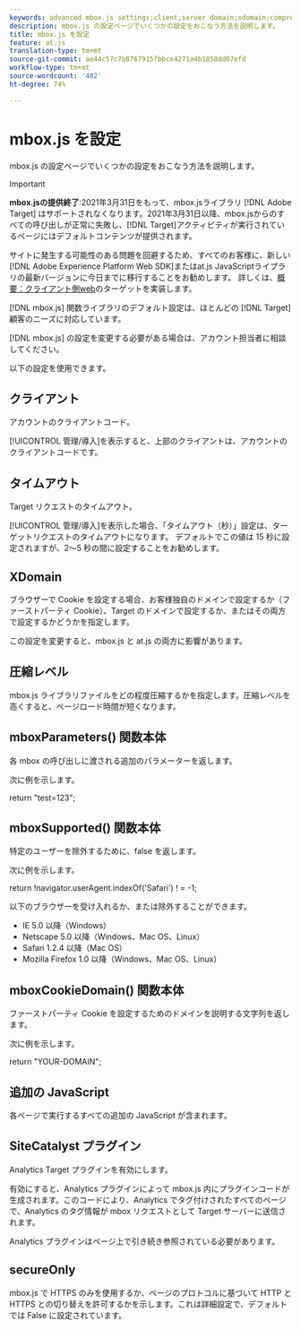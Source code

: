 ```yaml
---
keywords: advanced mbox.js settings;client;server domain;xdomain;compression level;client session id support;secureOnly;client pc id support;pass page;referring url;traffic level;traffic duration;mboxParameters() function body;mboxSupported() function body;mboxCookieDomain() function body;Extra JavaScript;SiteCatalyst plug-in;Get mbox.js as self-extracting JavaScript;flicker;body hiding;hide body
description: mbox.js の設定ページでいくつかの設定をおこなう方法を説明します。
title: mbox.js を設定
feature: at.js
translation-type: tm+mt
source-git-commit: ae44c57c7b8767915fbbce4271a4b1858dd07efd
workflow-type: tm+mt
source-wordcount: '402'
ht-degree: 74%

---
```



# mbox.js を設定

mbox.js の設定ページでいくつかの設定をおこなう方法を説明します。

>[!IMPORTANT]
>
>**mbox.jsの提供終了**:2021年3月31日をもって、mbox.jsライブラリ [!DNL Adobe Target] はサポートされなくなります。2021年3月31日以降、mbox.jsからのすべての呼び出しが正常に失敗し、[!DNL Target]アクティビティが実行されているページにはデフォルトコンテンツが提供されます。
>
>サイトに発生する可能性のある問題を回避するため、すべてのお客様に、新しい[!DNL Adobe Experience Platform Web SDK]またはat.js JavaScriptライブラリの最新バージョンに今日までに移行することをお勧めします。 詳しくは、[概要：クライアント側web](/help/c-implementing-target/c-implementing-target-for-client-side-web/implement-target-for-client-side-web.md)のターゲットを実装します。

[!DNL mbox.js] 関数ライブラリのデフォルト設定は、ほとんどの [!DNL Target] 顧客のニーズに対応しています。

[!DNL mbox.js] の設定を変更する必要がある場合は、アカウント担当者に相談してください。

以下の設定を使用できます。

## クライアント

アカウントのクライアントコード。

[!UICONTROL 管理/導入]を表示すると、上部のクライアントは、アカウントのクライアントコードです。

## タイムアウト

Target リクエストのタイムアウト。

[!UICONTROL 管理/導入]を表示した場合、「タイムアウト（秒）」設定は、ターゲットリクエストのタイムアウトになります。 デフォルトでこの値は 15 秒に設定されますが、2～5 秒の間に設定することをお勧めします。

## XDomain

ブラウザーで Cookie を設定する場合、お客様独自のドメインで設定するか（ファーストパーティ Cookie）、Target のドメインで設定するか、またはその両方で設定するかどうかを指定します。

この設定を変更すると、mbox.js と at.js の両方に影響があります。

## 圧縮レベル

mbox.js ライブラリファイルをどの程度圧縮するかを指定します。圧縮レベルを高くすると、ページロード時間が短くなります。

## mboxParameters() 関数本体

各 mbox の呼び出しに渡される追加のパラメーターを返します。

次に例を示します。

return &quot;test=123&quot;;

## mboxSupported() 関数本体

特定のユーザーを除外するために、false を返します。

次に例を示します。

return !navigator.userAgent.indexOf(&#39;Safari&#39;) ! = -1;

以下のブラウザーを受け入れるか、または除外することができます。

* IE 5.0 以降（Windows）
* Netscape 5.0 以降（Windows、Mac OS、Linux）
* Safari 1.2.4 以降（Mac OS）
* Mozilla Firefox 1.0 以降（Windows、Mac OS、Linux）

## mboxCookieDomain() 関数本体

ファーストパーティ Cookie を設定するためのドメインを説明する文字列を返します。

次に例を示します。

return &quot;YOUR-DOMAIN&quot;;

## 追加の JavaScript

各ページで実行するすべての追加の JavaScript が含まれます。

## SiteCatalyst プラグイン

Analytics Target プラグインを有効にします。

有効にすると、Analytics プラグインによって mbox.js 内にプラグインコードが生成されます。このコードにより、Analytics でタグ付けされたすべてのページで、Analytics のタグ情報が mbox リクエストとして Target サーバーに送信されます。

Analytics プラグインはページ上で引き続き参照されている必要があります。

## secureOnly

mbox.js で HTTPS のみを使用するか、ページのプロトコルに基づいて HTTP と HTTPS との切り替えを許可するかを示します。これは詳細設定で、デフォルトでは False に設定されています。
